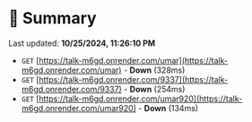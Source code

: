 # 📖 Summary
Last updated: **10/25/2024, 11:26:10 PM**

- `GET` [https://talk-m6gd.onrender.com/umar](https://talk-m6gd.onrender.com/umar) - **Down** (328ms)
- `GET` [https://talk-m6gd.onrender.com/9337](https://talk-m6gd.onrender.com/9337) - **Down** (254ms)
- `GET` [https://talk-m6gd.onrender.com/umar920](https://talk-m6gd.onrender.com/umar920) - **Down** (134ms)
